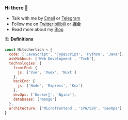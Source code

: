 ### Hi there 👋

- Talk with me by [Email](mailto:mitscherlich36@gmail.com) or [Telegram](https://t.me/Mitscherlich)
- Follow me on [Twitter](https://twitter.com/MitscherlichW) [bilibili](https://space.bilibili.com/17636754) or [掘金](https://juejin.cn/user/342703356518632)
- Read more about my [Blog](https://blog.mitscherlich.me/)

🏗 **Definitions**

```js
const Mitscherlich = {
  code: ['JavaScript', 'TypeScript', 'Python', 'Java'],
  askMeAbout: ['Web Development', 'Tech'],
  technologies: {
    frontEnd: {
      js: ['Vue', 'Vuex', 'Nuxt']
    },
    backEnd: {
      js: ['Node', 'Express', 'Koa']
    },
    devOps: ['Docker🐳', 'Nginx'],
    databases: ['mongo']
  },
  architecture: ['Microfrontend', 'SPA/SSR', 'DevOps']
}
```

